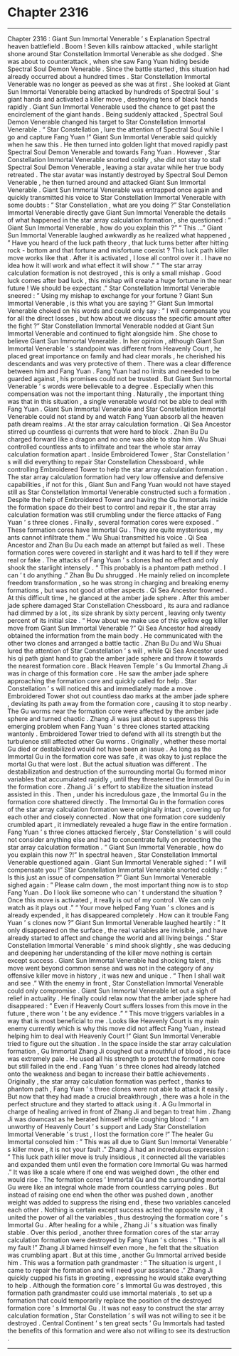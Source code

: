 
# Chapter 2316


---

Chapter 2316 : Giant Sun Immortal Venerable ’ s Explanation
Spectral heaven battlefield .
Boom !
Seven kills rainbow attacked , while starlight shone around Star Constellation Immortal Venerable as she dodged .
She was about to counterattack , when she saw Fang Yuan hiding beside Spectral Soul Demon Venerable . Since the battle started , this situation had already occurred about a hundred times .
Star Constellation Immortal Venerable was no longer as peeved as she was at first . She looked at Giant Sun Immortal Venerable being attacked by hundreds of Spectral Soul ’ s giant hands and activated a killer move , destroying tens of black hands rapidly .
Giant Sun Immortal Venerable used the chance to get past the encirclement of the giant hands . Being suddenly attacked , Spectral Soul Demon Venerable changed his target to Star Constellation Immortal Venerable .
“ Star Constellation , lure the attention of Spectral Soul while I go and capture Fang Yuan !” Giant Sun Immortal Venerable said quickly when he saw this . He then turned into golden light that moved rapidly past Spectral Soul Demon Venerable and towards Fang Yuan .
However , Star Constellation Immortal Venerable snorted coldly , she did not stay to stall Spectral Soul Demon Venerable , leaving a star avatar while her true body retreated .
The star avatar was instantly destroyed by Spectral Soul Demon Venerable , he then turned around and attacked Giant Sun Immortal Venerable .
Giant Sun Immortal Venerable was entrapped once again and quickly transmitted his voice to Star Constellation Immortal Venerable with some doubts : ” Star Constellation , what are you doing ?”
Star Constellation Immortal Venerable directly gave Giant Sun Immortal Venerable the details of what happened in the star array calculation formation , she questioned : ” Giant Sun Immortal Venerable , how do you explain this ?”
“ This …” Giant Sun Immortal Venerable laughed awkwardly as he realized what happened , ” Have you heard of the luck path theory , that luck turns better after hitting rock - bottom and that fortune and misfortune coexist ? This luck path killer move works like that . After it is activated , I lose all control over it . I have no idea how it will work and what effect it will show .”
“ The star array calculation formation is not destroyed , this is only a small mishap . Good luck comes after bad luck , this mishap will create a huge fortune in the near future ! We should be expectant .”
Star Constellation Immortal Venerable sneered : ” Using my mishap to exchange for your fortune ? Giant Sun Immortal Venerable , is this what you are saying ?”
Giant Sun Immortal Venerable choked on his words and could only say : ” I will compensate you for all the direct losses , but how about we discuss the specific amount after the fight ?”
Star Constellation Immortal Venerable nodded at Giant Sun Immortal Venerable and continued to fight alongside him .
She chose to believe Giant Sun Immortal Venerable .
In her opinion , although Giant Sun Immortal Venerable ’ s standpoint was different from Heavenly Court , he placed great importance on family and had clear morals , he cherished his descendants and was very protective of them .
There was a clear difference between him and Fang Yuan .
Fang Yuan had no limits and needed to be guarded against , his promises could not be trusted . But Giant Sun Immortal Venerable ’ s words were believable to a degree .
Especially when this compensation was not the important thing .
Naturally , the important thing was that in this situation , a single venerable would not be able to deal with Fang Yuan .
Giant Sun Immortal Venerable and Star Constellation Immortal Venerable could not stand by and watch Fang Yuan absorb all the heaven path dream realms .
At the star array calculation formation .
Qi Sea Ancestor stirred up countless qi currents that were hard to block . Zhan Bu Du charged forward like a dragon and no one was able to stop him . Wu Shuai controlled countless ants to infiltrate and tear the whole star array calculation formation apart .
Inside Embroidered Tower , Star Constellation ’ s will did everything to repair Star Constellation Chessboard , while controlling Embroidered Tower to help the star array calculation formation .
The star array calculation formation had very low offensive and defensive capabilities , if not for this , Giant Sun and Fang Yuan would not have stayed still as Star Constellation Immortal Venerable constructed such a formation .
Despite the help of Embroidered Tower and having the Gu Immortals inside the formation space do their best to control and repair it , the star array calculation formation was still crumbling under the fierce attacks of Fang Yuan ’ s three clones .
Finally , several formation cores were exposed .
“ These formation cores have Immortal Gu . They are quite mysterious , my ants cannot infiltrate them .” Wu Shuai transmitted his voice .
Qi Sea Ancestor and Zhan Bu Du each made an attempt but failed as well .
These formation cores were covered in starlight and it was hard to tell if they were real or fake . The attacks of Fang Yuan ’ s clones had no effect and only shook the starlight intensely .
“ This probably is a phantom path method . I can ’ t do anything .” Zhan Bu Du shrugged .
He mainly relied on incomplete freedom transformation , so he was strong in charging and breaking enemy formations , but was not good at other aspects .
Qi Sea Ancestor frowned . At this difficult time , he glanced at the amber jade sphere .
After this amber jade sphere damaged Star Constellation Chessboard , its aura and radiance had dimmed by a lot , its size shrank by sixty percent , leaving only twenty percent of its initial size .
“ How about we make use of this yellow egg killer move from Giant Sun Immortal Venerable ?” Qi Sea Ancestor had already obtained the information from the main body .
He communicated with the other two clones and arranged a battle tactic .
Zhan Bu Du and Wu Shuai lured the attention of Star Constellation ’ s will , while Qi Sea Ancestor used his qi path giant hand to grab the amber jade sphere and throw it towards the nearest formation core .
Black Heaven Temple ’ s Gu Immortal Zhang Ji was in charge of this formation core . He saw the amber jade sphere approaching the formation core and quickly called for help .
Star Constellation ’ s will noticed this and immediately made a move . Embroidered Tower shot out countless dao marks at the amber jade sphere , deviating its path away from the formation core , causing it to stop nearby .
The Gu worms near the formation core were affected by the amber jade sphere and turned chaotic .
Zhang Ji was just about to suppress this emerging problem when Fang Yuan ’ s three clones started attacking wantonly .
Embroidered Tower tried to defend with all its strength but the turbulence still affected other Gu worms . Originally , whether these mortal Gu died or destabilized would not have been an issue .
As long as the Immortal Gu in the formation core was safe , it was okay to just replace the mortal Gu that were lost .
But the actual situation was different .
The destabilization and destruction of the surrounding mortal Gu formed minor variables that accumulated rapidly , until they threatened the Immortal Gu in the formation core .
Zhang Ji ’ s effort to stabilize the situation instead assisted in this .
Then , under his incredulous gaze , the Immortal Gu in the formation core shattered directly .
The Immortal Gu in the formation cores of the star array calculation formation were originally intact , covering up for each other and closely connected . Now that one formation core suddenly crumbled apart , it immediately revealed a huge flaw in the entire formation .
Fang Yuan ’ s three clones attacked fiercely , Star Constellation ’ s will could not consider anything else and had to concentrate fully on protecting the star array calculation formation .
“ Giant Sun Immortal Venerable , how do you explain this now ?!” In spectral heaven , Star Constellation Immortal Venerable questioned again .
Giant Sun Immortal Venerable sighed : ” I will compensate you !”
Star Constellation Immortal Venerable snorted coldly : ” Is this just an issue of compensation ?”
Giant Sun Immortal Venerable sighed again : ” Please calm down , the most important thing now is to stop Fang Yuan . Do I look like someone who can ’ t understand the situation ? Once this move is activated , it really is out of my control . We can only watch as it plays out .”
“ Your move helped Fang Yuan ’ s clones and is already expended , it has disappeared completely . How can it trouble Fang Yuan ’ s clones now ?”
Giant Sun Immortal Venerable laughed heartily : ” It only disappeared on the surface , the real variables are invisible , and have already started to affect and change the world and all living beings .”
Star Constellation Immortal Venerable ’ s mind shook slightly , she was deducing and deepening her understanding of the killer move nothing is certain except success .
Giant Sun Immortal Venerable had shocking talent , this move went beyond common sense and was not in the category of any offensive killer move in history , it was new and unique .
“ Then I shall wait and see .” With the enemy in front , Star Constellation Immortal Venerable could only compromise .
Giant Sun Immortal Venerable let out a sigh of relief in actuality .
He finally could relax now that the amber jade sphere had disappeared : ” Even if Heavenly Court suffers losses from this move in the future , there won ’ t be any evidence .”
“ This move triggers variables in a way that is most beneficial to me . Looks like Heavenly Court is my main enemy currently which is why this move did not affect Fang Yuan , instead helping him to deal with Heavenly Court !”
Giant Sun Immortal Venerable tried to figure out the situation .
In the space inside the star array calculation formation , Gu Immortal Zhang Ji coughed out a mouthful of blood , his face was extremely pale .
He used all his strength to protect the formation core but still failed in the end .
Fang Yuan ’ s three clones had already latched onto the weakness and began to increase their battle achievements .
Originally , the star array calculation formation was perfect , thanks to phantom path , Fang Yuan ’ s three clones were not able to attack it easily . But now that they had made a crucial breakthrough , there was a hole in the perfect structure and they started to attack using it .
A Gu Immortal in charge of healing arrived in front of Zhang Ji and began to treat him .
Zhang Ji was downcast as he berated himself while coughing blood : ” I am unworthy of Heavenly Court ’ s support and Lady Star Constellation Immortal Venerable ’ s trust , I lost the formation core !”
The healer Gu Immortal consoled him : ” This was all due to Giant Sun Immortal Venerable ’ s killer move , it is not your fault .”
Zhang Ji had an incredulous expression : ” This luck path killer move is truly insidious , it connected all the variables and expanded them until even the formation core Immortal Gu was harmed .”
It was like a scale where if one end was weighed down , the other end would rise . The formation cores ’ Immortal Gu and the surrounding mortal Gu were like an integral whole made from countless carrying poles .
But instead of raising one end when the other was pushed down , another weight was added to suppress the rising end , these two variables canceled each other .
Nothing is certain except success acted the opposite way , it united the power of all the variables , thus destroying the formation core ’ s Immortal Gu .
After healing for a while , Zhang Ji ’ s situation was finally stable .
Over this period , another three formation cores of the star array calculation formation were destroyed by Fang Yuan ’ s clones .
“ This is all my fault !” Zhang Ji blamed himself even more , he felt that the situation was crumbling apart .
But at this time , another Gu Immortal arrived beside him .
This was a formation path grandmaster : ” The situation is urgent , I came to repair the formation and will need your assistance .”
Zhang Ji quickly cupped his fists in greeting , expressing he would stake everything to help .
Although the formation core ’ s Immortal Gu was destroyed , this formation path grandmaster could use immortal materials , to set up a formation that could temporarily replace the position of the destroyed formation core ’ s Immortal Gu .
It was not easy to construct the star array calculation formation , Star Constellation ’ s will was not willing to see it be destroyed . Central Continent ’ s ten great sects ’ Gu Immortals had tasted the benefits of this formation and were also not willing to see its destruction .

---

